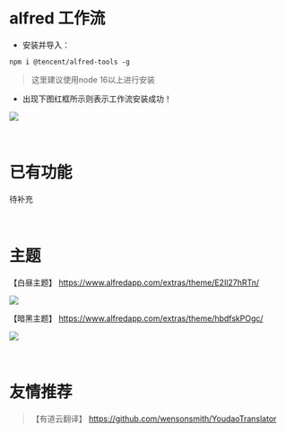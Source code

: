 # alfred 工作流

- 安装并导入：

```
npm i @tencent/alfred-tools -g
```

> 这里建议使用node 16以上进行安装

- 出现下图红框所示则表示工作流安装成功！

![](https://bot.xuanzai.top/assets/40365ee51bda217d4c547acabd9fca36-1647839735614.png)

<br/>

# 已有功能

待补充

<br/>

# 主题

【白昼主题】
https://www.alfredapp.com/extras/theme/E2Il27hRTn/

![](https://bot.xuanzai.top/assets/569cadab600f525af4f5c84991f2bc0c-1648368303017.png)

【暗黑主题】
https://www.alfredapp.com/extras/theme/hbdfskPOgc/

![](https://bot.xuanzai.top/assets/64bf36375753f6982144aa8673535300-1648368303159.png)

<br/>

# 友情推荐

> 【有道云翻译】 https://github.com/wensonsmith/YoudaoTranslator